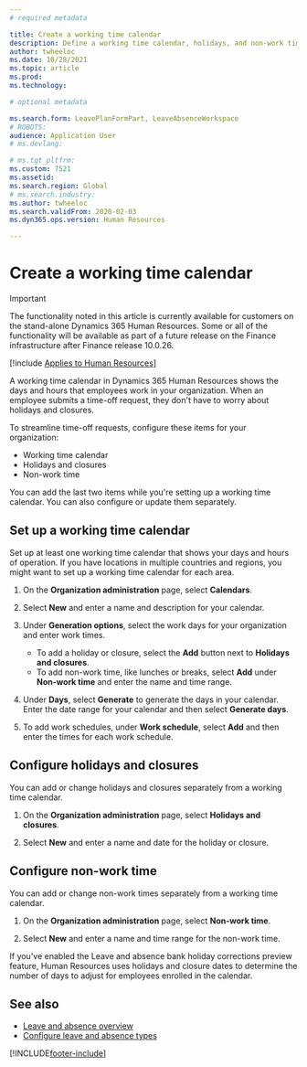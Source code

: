 ```yaml
--- 
# required metadata

title: Create a working time calendar
description: Define a working time calendar, holidays, and non-work times in Dynamics 365 Human Resources.
author: twheeloc
ms.date: 10/28/2021
ms.topic: article
ms.prod: 
ms.technology: 

# optional metadata

ms.search.form: LeavePlanFormPart, LeaveAbsenceWorkspace
# ROBOTS: 
audience: Application User
# ms.devlang: 

# ms.tgt_pltfrm: 
ms.custom: 7521
ms.assetid: 
ms.search.region: Global
# ms.search.industry: 
ms.author: twheeloc
ms.search.validFrom: 2020-02-03
ms.dyn365.ops.version: Human Resources

---
```


# Create a working time calendar


> [!Important]
> The functionality noted in this article is currently available for customers on the stand-alone Dynamics 365 Human Resources. Some or all of the functionality will be available as part of a future release on the Finance infrastructure after Finance release 10.0.26.

[!include [Applies to Human Resources](../includes/applies-to-hr.md)]

A working time calendar in Dynamics 365 Human Resources shows the days and hours that employees work in your organization. When an employee submits a time-off request, they don't have to worry about holidays and closures.

To streamline time-off requests, configure these items for your organization:

- Working time calendar
- Holidays and closures
- Non-work time

You can add the last two items while you're setting up a working time calendar. You can also configure or update them separately.

## Set up a working time calendar

Set up at least one working time calendar that shows your days and hours of operation. If you have locations in multiple countries and regions, you might want to set up a working time calendar for each area.

1. On the **Organization administration** page, select **Calendars**.

2. Select **New** and enter a name and description for your calendar.

3. Under **Generation options**, select the work days for your organization and enter work times. 
   - To add a holiday or closure, select the **Add** button next to **Holidays and closures**.
   - To add non-work time, like lunches or breaks, select **Add** under **Non-work time** and enter the name and time range.

4. Under **Days**, select **Generate** to generate the days in your calendar. Enter the date range for your calendar and then select **Generate days**.

5. To add work schedules, under **Work schedule**, select **Add** and then enter the times for each work schedule.

## Configure holidays and closures

You can add or change holidays and closures separately from a working time calendar.

1. On the **Organization administration** page, select **Holidays and closures**.

2. Select **New** and enter a name and date for the holiday or closure.

## Configure non-work time

You can add or change non-work times separately from a working time calendar.

1. On the **Organization administration** page, select **Non-work time**.

2. Select **New** and enter a name and time range for the non-work time.

If you've enabled the Leave and absence bank holiday corrections preview feature, Human Resources uses holidays and closure dates to determine the number of days to adjust for employees enrolled in the calendar.

## See also

- [Leave and absence overview](hr-leave-and-absence-overview.md)
- [Configure leave and absence types](hr-leave-and-absence-types.md)


[!INCLUDE[footer-include](../includes/footer-banner.md)]
